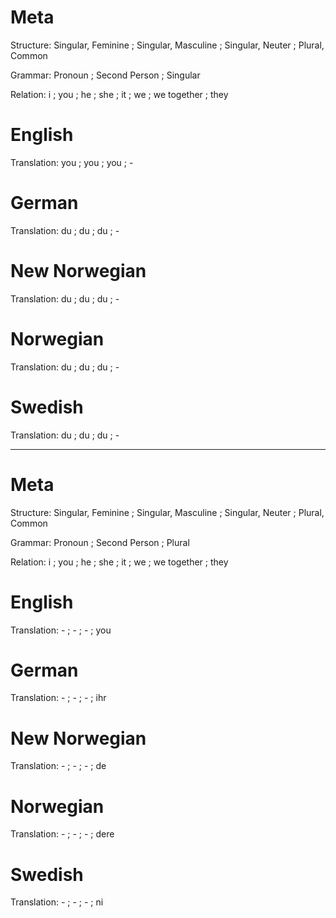 Meta
====

Structure: Singular, Feminine ; Singular, Masculine ; Singular, Neuter ; Plural, Common

Grammar:   Pronoun ; Second Person ; Singular

Relation:  i ; you ; he ; she ; it ; we ; we together ; they



English
=======

Translation: you ; you ; you ; -



German
======

Translation: du ; du ; du ; -



New Norwegian
=============

Translation: du ; du ; du ; -



Norwegian
=========

Translation: du ; du ; du ; -



Swedish
=======

Translation: du ; du ; du ; -



--------------------------------------------------------------------------------

Meta
====

Structure: Singular, Feminine ; Singular, Masculine ; Singular, Neuter ; Plural, Common

Grammar:   Pronoun ; Second Person ; Plural

Relation:  i ; you ; he ; she ; it ; we ; we together ; they



English
=======

Translation: - ; - ; - ; you



German
======

Translation: - ; - ; - ; ihr



New Norwegian
=============

Translation: - ; - ; - ; de



Norwegian
=========

Translation: - ; - ; - ; dere



Swedish
=======

Translation: - ; - ; - ; ni
